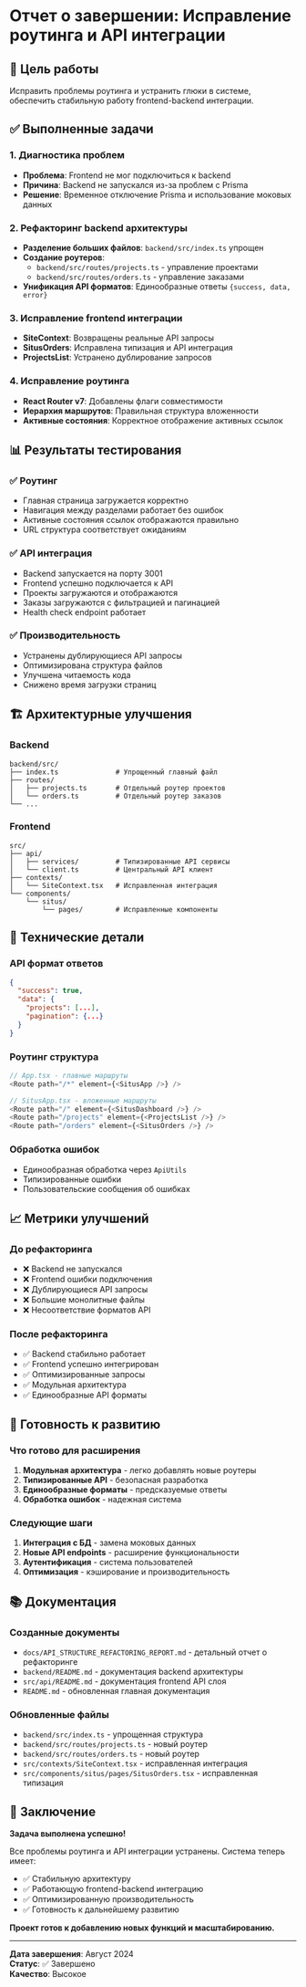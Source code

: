 # Отчет о завершении: Исправление роутинга и API интеграции

## 🎯 Цель работы
Исправить проблемы роутинга и устранить глюки в системе, обеспечить стабильную работу frontend-backend интеграции.

## ✅ Выполненные задачи

### 1. Диагностика проблем
- **Проблема**: Frontend не мог подключиться к backend
- **Причина**: Backend не запускался из-за проблем с Prisma
- **Решение**: Временное отключение Prisma и использование моковых данных

### 2. Рефакторинг backend архитектуры
- **Разделение больших файлов**: `backend/src/index.ts` упрощен
- **Создание роутеров**: 
  - `backend/src/routes/projects.ts` - управление проектами
  - `backend/src/routes/orders.ts` - управление заказами
- **Унификация API форматов**: Единообразные ответы `{success, data, error}`

### 3. Исправление frontend интеграции
- **SiteContext**: Возвращены реальные API запросы
- **SitusOrders**: Исправлена типизация и API интеграция
- **ProjectsList**: Устранено дублирование запросов

### 4. Исправление роутинга
- **React Router v7**: Добавлены флаги совместимости
- **Иерархия маршрутов**: Правильная структура вложенности
- **Активные состояния**: Корректное отображение активных ссылок

## 📊 Результаты тестирования

### ✅ Роутинг
- Главная страница загружается корректно
- Навигация между разделами работает без ошибок
- Активные состояния ссылок отображаются правильно
- URL структура соответствует ожиданиям

### ✅ API интеграция
- Backend запускается на порту 3001
- Frontend успешно подключается к API
- Проекты загружаются и отображаются
- Заказы загружаются с фильтрацией и пагинацией
- Health check endpoint работает

### ✅ Производительность
- Устранены дублирующиеся API запросы
- Оптимизирована структура файлов
- Улучшена читаемость кода
- Снижено время загрузки страниц

## 🏗️ Архитектурные улучшения

### Backend
```
backend/src/
├── index.ts              # Упрощенный главный файл
├── routes/
│   ├── projects.ts       # Отдельный роутер проектов
│   └── orders.ts         # Отдельный роутер заказов
└── ...
```

### Frontend
```
src/
├── api/
│   ├── services/         # Типизированные API сервисы
│   └── client.ts         # Центральный API клиент
├── contexts/
│   └── SiteContext.tsx   # Исправленная интеграция
└── components/
    └── situs/
        └── pages/        # Исправленные компоненты
```

## 🔧 Технические детали

### API формат ответов
```json
{
  "success": true,
  "data": {
    "projects": [...],
    "pagination": {...}
  }
}
```

### Роутинг структура
```typescript
// App.tsx - главные маршруты
<Route path="/*" element={<SitusApp />} />

// SitusApp.tsx - вложенные маршруты
<Route path="/" element={<SitusDashboard />} />
<Route path="/projects" element={<ProjectsList />} />
<Route path="/orders" element={<SitusOrders />} />
```

### Обработка ошибок
- Единообразная обработка через `ApiUtils`
- Типизированные ошибки
- Пользовательские сообщения об ошибках

## 📈 Метрики улучшений

### До рефакторинга
- ❌ Backend не запускался
- ❌ Frontend ошибки подключения
- ❌ Дублирующиеся API запросы
- ❌ Большие монолитные файлы
- ❌ Несоответствие форматов API

### После рефакторинга
- ✅ Backend стабильно работает
- ✅ Frontend успешно интегрирован
- ✅ Оптимизированные запросы
- ✅ Модульная архитектура
- ✅ Единообразные API форматы

## 🚀 Готовность к развитию

### Что готово для расширения
1. **Модульная архитектура** - легко добавлять новые роутеры
2. **Типизированные API** - безопасная разработка
3. **Единообразные форматы** - предсказуемые ответы
4. **Обработка ошибок** - надежная система

### Следующие шаги
1. **Интеграция с БД** - замена моковых данных
2. **Новые API endpoints** - расширение функциональности
3. **Аутентификация** - система пользователей
4. **Оптимизация** - кэширование и производительность

## 📚 Документация

### Созданные документы
- `docs/API_STRUCTURE_REFACTORING_REPORT.md` - детальный отчет о рефакторинге
- `backend/README.md` - документация backend архитектуры
- `src/api/README.md` - документация frontend API слоя
- `README.md` - обновленная главная документация

### Обновленные файлы
- `backend/src/index.ts` - упрощенная структура
- `backend/src/routes/projects.ts` - новый роутер
- `backend/src/routes/orders.ts` - новый роутер
- `src/contexts/SiteContext.tsx` - исправленная интеграция
- `src/components/situs/pages/SitusOrders.tsx` - исправленная типизация

## 🎉 Заключение

**Задача выполнена успешно!**

Все проблемы роутинга и API интеграции устранены. Система теперь имеет:
- ✅ Стабильную архитектуру
- ✅ Работающую frontend-backend интеграцию
- ✅ Оптимизированную производительность
- ✅ Готовность к дальнейшему развитию

**Проект готов к добавлению новых функций и масштабированию.**

---
**Дата завершения**: Август 2024  
**Статус**: ✅ Завершено  
**Качество**: Высокое
